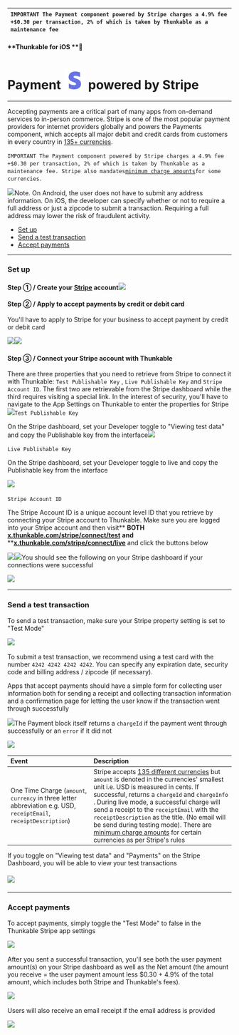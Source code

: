 | `IMPORTANT The Payment component powered by Stripe charges a 4.9% fee +$0.30 per transaction, 2% of which is taken by Thunkable as a maintenance fee` |
| :--- |


#### **Thunkable for iOS **

# Payment ![](/assets/iOSviewIconStripe.png) powered by Stripe

---

Accepting payments are a critical part of many apps from on-demand services to in-person commerce. Stripe is one of the most popular payment providers for internet providers globally and powers the Payments component, which accepts all major debit and credit cards from customers in every country in [135+ currencies](https://stripe.com/docs/currencies).

`IMPORTANT The Payment component powered by Stripe charges a 4.9% fee +$0.30 per transaction, 2% of which is taken by Thunkable as a maintenance fee. Stripe also mandates`[`minimum charge amounts`](https://stripe.com/docs/currencies#charge-currencies)`for some currencies.`

![](/assets/payment-stripe-✕-fig-19.png)Note. On Android, the user does not have to submit any address information. On iOS, the developer can specify whether or not to require a full address or just a zipcode to submit a transaction. Requiring a full address may lower the risk of fraudulent activity.

* [Set up](#set-up)
* [Send a test transaction](#send-a-test-transaction)
* [Accept payments](#accept-payments)

---

### Set up

#### Step ① / Create your [Stripe](https://stripe.com/) account![](/assets/payment-stripe-✕-fig-1.png)

#### Step ② / Apply to accept payments by credit or debit card

You'll have to apply to Stripe for your business to accept payment by credit or debit card

![](/assets/payment-stripe-✕-fig-2.png)![](/assets/payment-stripe-✕-fig-3.png)

#### Step ③ / Connect your Stripe account with Thunkable

There are three properties that you need to retrieve from Stripe to connect it with Thunkable: `Test Publishable Key` , `Live Publishable Key` and `Stripe Account ID`. The first two are retrievable from the Stripe dashboard while the third requires visiting a special link. In the interest of security, you'll have to navigate to the App Settings on Thunkable to enter the properties for Stripe![](/assets/payment-stripe-✕-fig-7.png)`Test Publishable Key`

On the Stripe dashboard, set your Developer toggle to "Viewing test data" and copy the Publishable key from the interface![](/assets/payment-stripe-✕-fig-8.png)

`Live Publishable Key`

On the Stripe dashboard, set your Developer toggle to live and copy the Publishable key from the interface

![](/assets/payment-stripe-✕-fig-9.png)

`Stripe Account ID`

The Stripe Account ID is a unique account level ID that you retrieve by connecting your Stripe account to Thunkable. Make sure you are logged into your Stripe account and then visit** **BOTH** **[**x.thunkable.com/stripe/connect/test**](https://x.thunkable.com/stripe/connect/test)** **and** **[**x.thunkable.com/stripe/connect/live**](https://x.thunkable.com/stripe/connect/live) and click the buttons below

![](/assets/payment-stripe-✕-fig-10.png)![](/assets/payment-stripe-✕-fig-11.png)You should see the following on your Stripe dashboard if your connections were successful

![](/assets/payment-stripe-✕-fig-18.png)

---

### Send a test transaction

To send a test transaction, make sure your Stripe property setting is set to "Test Mode"

![](/assets/payment-stripe-✕-fig-7.png)

To submit a test transaction, we recommend using a test card with the number  `4242 4242 4242 4242`. You can specify any expiration date, security code and billing address / zipcode \(if necessary\).

Apps that accept payments should have a simple form for collecting user information both for sending a receipt and collecting transaction information and a confirmation page for letting the user know if the transaction went through successfully

![](/assets/payment-stripe-✕-fig-12.png)The Payment block itself returns a `chargeId` if the payment went through successfully or an `error` if it did not

![](/assets/payment-stripe-✕-fig-13.png)

| Event | Description |
| :--- | :--- |
| One Time Charge \(`amount`, `currency` in three letter abbreviation e.g. USD, `receiptEmail`, `receiptDescription`\) | Stripe accepts [135 different currencies](https://stripe.com/docs/currencies#charge-currencies) but `amount` is denoted in the currencies' smallest unit i.e. USD is measured in cents. If successful, returns a `chargeId` and `chargeInfo` . During live mode, a successful charge will send a receipt to the `receiptEmail` with the `receiptDescription` as the title. \(No email will be send during testing mode\). There are [minimum charge amounts](https://stripe.com/docs/currencies#charge-currencies) for certain currencies as per Stripe's rules |

If you toggle on "Viewing test data" and "Payments"  on the Stripe Dashboard, you will be able to view your test transactions

#### ![](/assets/payment-stripe-✕-fig-15.png)

---

### Accept payments

To accept payments, simply toggle the "Test Mode" to false in the Thunkable Stripe app settings

![](/assets/payment-stripe-✕-fig-14.png)

After you sent a successful transaction, you'll see both the user payment amount\(s\) on your Stripe dashboard as well as the Net amount \(the amount you receive = the user payment amount less $0.30 + 4.9% of the total amount, which includes both Stripe and Thunkable's fees\).

![](/assets/payment-stripe-✕-fig-16.png)

Users will also receive an email receipt if the email address is provided

![](/assets/payment-stripe-✕-fig-17.png)

